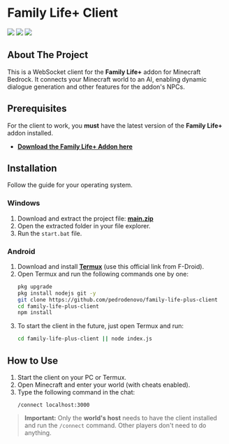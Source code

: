 # Family Life+ Client

[![](https://cdn.jsdelivr.net/npm/@intergrav/devins-badges@3/assets/cozy/social/discord-plural_vector.svg)](https://discord.com/invite/HAS99pEwJ4) [![](https://cdn.jsdelivr.net/npm/@intergrav/devins-badges@3.2.0/assets/cozy/social/youtube-singular_vector.svg)](https://m.youtube.com/channel/UCrq1E1rJEaYDXeU1qXk9OaQ) [![](https://cdn.jsdelivr.net/npm/@intergrav/devins-badges@3.2.0/assets/cozy/social/twitter-singular_vector.svg)](https://x.com/sunrise_studioo)

## About The Project

This is a WebSocket client for the **Family Life+** addon for Minecraft Bedrock. It connects your Minecraft world to an AI, enabling dynamic dialogue generation and other features for the addon's NPCs.

## Prerequisites

For the client to work, you **must** have the latest version of the **Family Life+** addon installed.

- **[Download the Family Life+ Addon here](https://www.curseforge.com/minecraft-bedrock/addons/family-life-plus)**

## Installation

Follow the guide for your operating system.

### Windows

1.  Download and extract the project file: **[main.zip](https://github.com/pedrodenovo/family-life-plus-client/archive/refs/heads/main.zip)**
2.  Open the extracted folder in your file explorer.
3.  Run the `start.bat` file.

### Android

1.  Download and install **[Termux](https://f-droid.org/en/packages/com.termux/)** (use this official link from F-Droid).
2.  Open Termux and run the following commands one by one:
    ```bash
    pkg upgrade
    pkg install nodejs git -y
    git clone https://github.com/pedrodenovo/family-life-plus-client
    cd family-life-plus-client
    npm install
    ```
3.  To start the client in the future, just open Termux and run:
    ```bash
    cd family-life-plus-client || node index.js
    ```

## How to Use

1.  Start the client on your PC or Termux.
2.  Open Minecraft and enter your world (with cheats enabled).
3.  Type the following command in the chat:
    ```
    /connect localhost:3000
    ```

> **Important:** Only the **world's host** needs to have the client installed and run the `/connect` command. Other players don't need to do anything.
